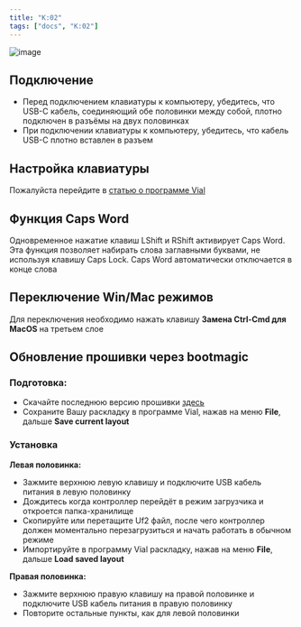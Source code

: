 ```yaml
---
title: "K:02"
tags: ["docs", "K:02"]
---
```


![image](/images/keyboards/k02.jpg)  

## Подключение
- Перед подключением клавиатуры к компьютеру, убедитесь, что USB-C кабель, соединяющий обе половинки между собой, плотно подключен в разъёмы на двух половинках
- При подключении клавиатуры к компьютеру, убедитесь, что кабель USB-C плотно вставлен в разъем

## Настройка клавиатуры  
Пожалуйста перейдите в [статью о программе Vial](/pages/docs/vial) 

## Функция Caps Word
Одновременное нажатие клавиш LShift и RShift активирует Caps Word. Эта функция позволяет набирать слова заглавными буквами, не используя клавишу Caps Lock.
Caps Word автоматически отключается в конце слова

## Переключение Win/Mac режимов
Для переключения необходимо нажать клавишу **Замена Ctrl-Cmd для MacOS** на третьем слое

## Обновление прошивки через bootmagic
### Подготовка:
- Скачайте последнюю версию прошивки [здесь](http://github.com/ergohaven/keymap_hub) 
- Сохраните Вашу раскладку в программе Vial, нажав на меню **File**, дальше **Save current layout**

### Установка
**Левая половинка:** 
- Зажмите верхнюю левую клавишу и подключите USB кабель питания в левую половинку
- Дождитесь когда контроллер перейдёт в режим загрузчика и откроется папка-хранилище
- Скопируйте или перетащите Uf2 файл, после чего контроллер должен моментально перезагрузиться и начать работать в обычном режиме
- Импортируйте в программу Vial раскладку, нажав на меню **File**, дальше **Load saved layout**  
  
**Правая половинка:**
- Зажмите верхнюю правую клавишу на правой половинке и подключите USB кабель питания в правую половинку
- Повторите остальные пункты, как для левой половинки

